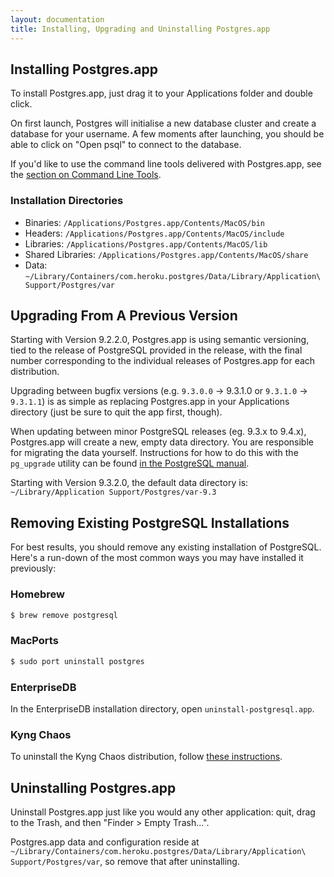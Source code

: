 ```yaml
---
layout: documentation
title: Installing, Upgrading and Uninstalling Postgres.app
---
```


## Installing Postgres.app

To install Postgres.app, just drag it to your Applications folder and double click.

On first launch, Postgres will initialise a new database cluster and create a database for your username.
A few moments after launching, you should be able to click on "Open psql" to connect to the database.

If you'd like to use the command line tools delivered with Postgres.app, see the [section on Command Line Tools](cli-tools.html).

### Installation Directories

- Binaries: `/Applications/Postgres.app/Contents/MacOS/bin`
- Headers: `/Applications/Postgres.app/Contents/MacOS/include`
- Libraries: `/Applications/Postgres.app/Contents/MacOS/lib`
- Shared Libraries: `/Applications/Postgres.app/Contents/MacOS/share`
- Data: `~/Library/Containers/com.heroku.postgres/Data/Library/Application\ Support/Postgres/var`

## Upgrading From A Previous Version

Starting with Version 9.2.2.0, Postgres.app is using semantic versioning, tied to the release of PostgreSQL provided in the release, with the final number corresponding to the individual releases of Postgres.app for each distribution.

Upgrading between bugfix versions (e.g. `9.3.0.0` → 9.3.1.0 or `9.3.1.0` → `9.3.1.1`) is as simple as replacing Postgres.app in your Applications directory (just be sure to quit the app first, though).

When updating between minor PostgreSQL releases (eg. 9.3.x to 9.4.x), Postgres.app will create a new, empty data directory. You are responsible for migrating the data yourself. Instructions for how to do this with the `pg_upgrade` utility can be found [in the PostgreSQL manual](http://www.postgresql.org/docs/current/static/pgupgrade.html).

Starting with Version 9.3.2.0, the default data directory is:
`~/Library/Application Support/Postgres/var-9.3`

## Removing Existing PostgreSQL Installations

For best results, you should remove any existing installation of PostgreSQL. Here's a run-down of the most common ways you may have installed it previously:

### Homebrew

``` bash
$ brew remove postgresql
````

### MacPorts

``` bash
$ sudo port uninstall postgres
```

### EnterpriseDB

In the EnterpriseDB installation directory, open `uninstall-postgresql.app`.

### Kyng Chaos

To uninstall the Kyng Chaos distribution, follow [these instructions](http://comments.gmane.org/gmane.comp.gis.postgis/32157).

## Uninstalling Postgres.app

Uninstall Postgres.app just like you would any other application: quit, drag to the Trash, and then "Finder > Empty Trash...".

Postgres.app data and configuration reside at `~/Library/Containers/com.heroku.postgres/Data/Library/Application\ Support/Postgres/var`, so remove that after uninstalling.
